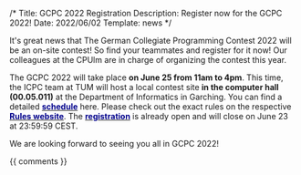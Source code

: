 /*
Title: GCPC 2022 Registration
Description: Register now for the GCPC 2022!
Date: 2022/06/02
Template: news
*/

It's great news that The German Collegiate Programming Contest 2022 will be an on-site contest! So find your teammates and register for it now! Our colleagues at the CPUlm are in charge of organizing the contest this year. 

The GCPC 2022 will take place **on June 25 from 11am to 4pm**. This time, the ICPC team at TUM will host a local contest site **in the computer hall (00.05.011)** at the Department of Informatics in Garching. You can find a detailed [<span style="color:darkblue">**schedule**</span>](https://gcpc.nwerc.eu/schedule) here. Please check out the exact rules on the respective [<span style="color:darkblue">**Rules website**</span>](https://gcpc.nwerc.eu/rules). The [<span style="color:darkblue">**registration**</span>](https://gcpc.nwerc.eu/signup) is already open and will close on June 23 at 23:59:59 CEST.

We are looking forward to seeing you all in GCPC 2022!

{{ comments }}